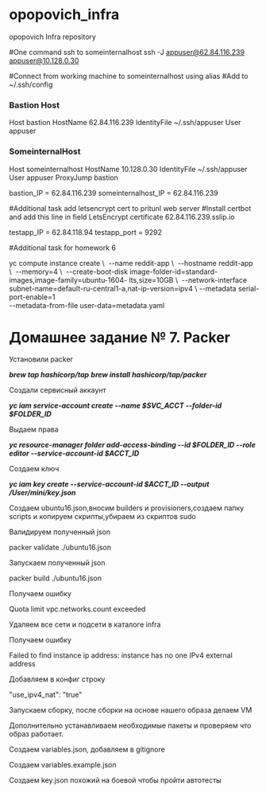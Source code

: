 # opopovich_infra
opopovich Infra repository

#One command ssh to someinternalhost
ssh -J appuser@62.84.116.239 appuser@10.128.0.30

#Connect from working machine to someinternalhost using alias
#Add to ~/.ssh/config

### Bastion Host
Host bastion
  HostName 62.84.116.239 
  IdentityFile ~/.ssh/appuser
  User appuser
  

### SomeinternalHost
Host someinternalhost
  HostName 10.128.0.30
  IdentityFile ~/.ssh/appuser
  User appuser
  ProxyJump bastion

bastion_IP = 62.84.116.239 
someinternalhost_IP = 62.84.116.239

#Additional task add letsencrypt cert to pritunl web server
#Install certbot and add this line in field LetsEncrypt certificate
62.84.116.239.sslip.io

testapp_IP = 62.84.118.94 
testapp_port = 9292

#Additional task for homework 6

yc compute instance create \ 
--name reddit-app \ 
--hostname reddit-app \ 
--memory=4 \ 
--create-boot-disk image-folder-id=standard-images,image-family=ubuntu-1604- 
lts,size=10GB \ 
--network-interface subnet-name=default-ru-central1-a,nat-ip-version=ipv4 \ 
--metadata serial-port-enable=1 \
--metadata-from-file user-data=metadata.yaml

# Домашнее задание № 7. Packer

Установили packer

***brew tap hashicorp/tap***
***brew install hashicorp/tap/packer***

Создали сервисный аккаунт

***yc iam service-account create --name $SVC_ACCT --folder-id $FOLDER_ID***

Выдаем права 

***yc resource-manager folder add-access-binding --id $FOLDER_ID --role editor --service-account-id $ACCT_ID***

Создаем ключ

***yc iam key create --service-account-id $ACCT_ID --output /User/mini/key.json***

Создаем ubuntu16.json,вносим builders и provisioners,создаем папку scripts и копируем скрипты,убираем из скриптов sudo

Валидируем полученный  json

packer validate ./ubuntu16.json

Запускаем полученный json

packer build ./ubuntu16.json

Получаем ошибку

Quota limit vpc.networks.count exceeded

Удаляем все сети и подсети в каталоге infra

Получаем ошибку 

Failed to find instance ip address: instance has no one IPv4 external address

Добавляем в конфиг строку 

"use_ipv4_nat": "true"

Запускаем сборку, после сборки на основе нашего образа делаем VM

Дополнительно устанавливаем необходимые пакеты и проверяем что образ работает.

Создаем variables.json, добавляем в gitignore

Создаем variables.example.json

Создаем key.json похожий на боевой чтобы пройти автотесты






